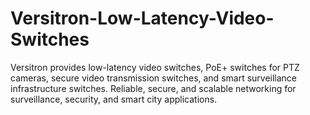 # Versitron-Low-Latency-Video-Switches
Versitron provides low-latency video switches, PoE+ switches for PTZ cameras, secure video transmission switches, and smart surveillance infrastructure switches. Reliable, secure, and scalable networking for surveillance, security, and smart city applications.
